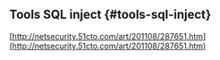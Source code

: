 ## Tools SQL inject {#tools-sql-inject}

[http://netsecurity.51cto.com/art/201108/287651.htm](http://netsecurity.51cto.com/art/201108/287651.htm)